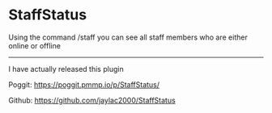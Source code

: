 # StaffStatus

Using the command /staff you can see all staff members who are either online or offline

-------------------------------------------------

I have actually released this plugin

Poggit: https://poggit.pmmp.io/p/StaffStatus/

Github: https://github.com/jaylac2000/StaffStatus